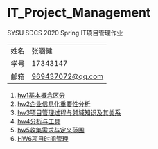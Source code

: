 # IT_Project_Management
SYSU SDCS 2020 Spring IT项目管理作业


|  |  |
|---------|---------|
|姓名     |张涵健         |
|学号     |17343147         |
|邮箱     |969437072@qq.com         |


1. [hw1基本概念区分](hw1/hw1.md)
2. [hw2企业信息化重要性分析](hw2/hw2.md)
3. [hw3项目管理过程与领域知识及其关系](hw3/hw3.md)
4. [hw4分析与工具](hw4/hw4.md)
5. [hw5收集需求与定义范围](hw5/hw5.md)
6. [HW6项目时间管理](hw6/hw6.md)